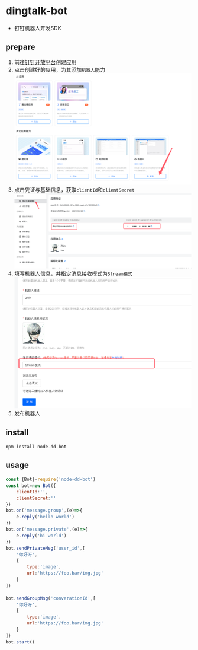# dingtalk-bot
- 钉钉机器人开发SDK
## prepare
1. 前往[钉钉开放平台](https://open-dev.dingtalk.com/fe/app#/corp/app)创建应用
2. 点击创建好的应用，为其添加`机器人`能力![img.png](img.png)
3. 点击凭证与基础信息，获取`clientId`和`clientSecret`![img_2.png](img_1.png)
4. 填写机器人信息，并指定消息接收模式为`Stream模式`![img_1.png](img_2.png)
5. 发布机器人
## install
```shell
npm install node-dd-bot
```
## usage
```javascript
const {Bot}=require('node-dd-bot')
const bot=new Bot({
    clientId:'',
    clientSecret:''
})
bot.on('message.group',(e)=>{
	e.reply('hello world')
})
bot.on('message.private',(e)=>{
	e.reply('hi world')
})
bot.sendPrivateMsg('user_id',[
	'你好呀',
	{
		type:'image',
        url:'https://foo.bar/img.jpg'
    }
])

bot.sendGroupMsg('converationId',[
	'你好呀',
	{
		type:'image',
		url:'https://foo.bar/img.jpg'
	}
])
bot.start()
```
